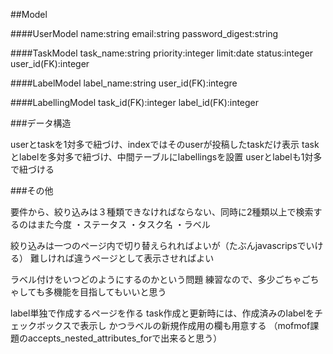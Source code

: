 ##Model

####UserModel
name:string
email:string
password_digest:string

####TaskModel
task_name:string
priority:integer
limit:date
status:integer
user_id(FK):integer

####LabelModel
label_name:string
user_id(FK):integre

####LabellingModel
task_id(FK):integer
label_id(FK):integer



###データ構造

userとtaskを1対多で紐づけ、indexではそのuserが投稿したtaskだけ表示
taskとlabelを多対多で紐づけ、中間テーブルにlabellingsを設置
userとlabelも1対多で紐づける



###その他

要件から、絞り込みは３種類できなければならない、同時に2種類以上で検索するのはまた今度
	・ステータス
	・タスク名
	・ラベル

絞り込みは一つのページ内で切り替えられればよいが（たぶんjavascripsでいける）
難しければ違うページとして表示させればよい

ラベル付けをいつどのようにするのかという問題
練習なので、多少ごちゃごちゃしても多機能を目指してもいいと思う

label単独で作成するページを作る
task作成と更新時には、作成済みのlabelをチェックボックスで表示し
かつラベルの新規作成用の欄も用意する
（mofmof課題のaccepts_nested_attributes_forで出来ると思う）
